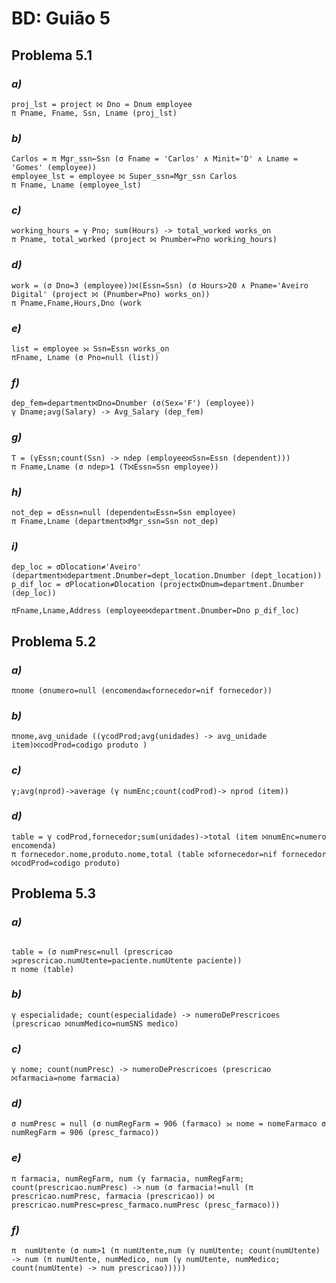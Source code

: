 # BD: Guião 5


## ​Problema 5.1
 
### *a)*

```
proj_lst = project ⨝ Dno = Dnum employee
π Pname, Fname, Ssn, Lname (proj_lst) 
```


### *b)* 

```
Carlos = π Mgr_ssn←Ssn (σ Fname = 'Carlos' ∧ Minit='D' ∧ Lname = 'Gomes' (employee))
employee_lst = employee ⨝ Super_ssn=Mgr_ssn Carlos
π Fname, Lname (employee_lst)
```


### *c)* 

```
working_hours = γ Pno; sum(Hours) -> total_worked works_on
π Pname, total_worked (project ⨝ Pnumber=Pno working_hours)
```


### *d)* 

```
work = (σ Dno=3 (employee))⨝(Essn=Ssn) (σ Hours>20 ∧ Pname='Aveiro Digital' (project ⨝ (Pnumber=Pno) works_on))
π Pname,Fname,Hours,Dno (work
```


### *e)* 

```
list = employee ⟕ Ssn=Essn works_on
πFname, Lname (σ Pno=null (list))
```


### *f)* 

```
dep_fem=department⨝Dno=Dnumber (σ(Sex='F') (employee))
γ Dname;avg(Salary) -> Avg_Salary (dep_fem)
```


### *g)* 

```
T = (γEssn;count(Ssn) -> ndep (employee⨝Ssn=Essn (dependent)))
π Fname,Lname (σ ndep>1 (T⨝Essn=Ssn employee))
```


### *h)* 

```
not_dep = σEssn=null (dependent⟖Essn=Ssn employee)
π Fname,Lname (department⨝Mgr_ssn=Ssn not_dep)
```


### *i)* 

```
dep_loc = σDlocation≠'Aveiro' (department⨝department.Dnumber=dept_location.Dnumber (dept_location))
p_dif_loc = σPlocation≠Dlocation (project⨝Dnum=department.Dnumber (dep_loc))

πFname,Lname,Address (employee⨝department.Dnumber=Dno p_dif_loc)

```


## ​Problema 5.2

### *a)*

```
πnome (σnumero=null (encomenda⟖fornecedor=nif fornecedor))
```

### *b)* 

```
πnome,avg_unidade ((γcodProd;avg(unidades) -> avg_unidade item)⨝codProd=codigo produto )
```


### *c)* 

```
γ;avg(nprod)->average (γ numEnc;count(codProd)-> nprod (item))
```


### *d)* 

```
table = γ codProd,fornecedor;sum(unidades)->total (item ⨝numEnc=numero encomenda)
π fornecedor.nome,produto.nome,total (table ⨝fornecedor=nif fornecedor ⨝codProd=codigo produto)
```


## ​Problema 5.3

### *a)*

```

table = (σ numPresc=null (prescricao ⟗prescricao.numUtente=paciente.numUtente paciente))
π nome (table)

```

### *b)* 

```
γ especialidade; count(especialidade) -> numeroDePrescricoes (prescricao ⨝numMedico=numSNS medico)
```


### *c)* 

```
γ nome; count(numPresc) -> numeroDePrescricoes (prescricao ⨝farmacia=nome farmacia)
```


### *d)* 

```
σ numPresc = null (σ numRegFarm = 906 (farmaco) ⟕ nome = nomeFarmaco σ numRegFarm = 906 (presc_farmaco))
```

### *e)* 

```
π farmacia, numRegFarm, num (γ farmacia, numRegFarm; count(prescricao.numPresc) -> num (σ farmacia!=null (π prescricao.numPresc, farmacia (prescricao)) ⨝ prescricao.numPresc=presc_farmaco.numPresc (presc_farmaco)))
```

### *f)* 

```
π  numUtente (σ num>1 (π numUtente,num (γ numUtente; count(numUtente) -> num (π numUtente, numMedico, num (γ numUtente, numMedico; count(numUtente) -> num prescricao)))))
```
